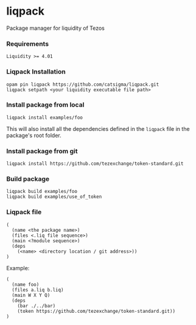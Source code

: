 # liqpack
Package manager for liquidity of Tezos

### Requirements
```
Liquidity >= 4.01
```

### Liqpack Installation
```
opam pin liqpack https://github.com/catsigma/liqpack.git
liqpack setpath <your liquidity executable file path>
```

### Install package from local
```
liqpack install examples/foo
```
This will also install all the dependencies defined in the `liqpack` file in the package's root folder.

### Install package from git
```
liqpack install https://github.com/tezexchange/token-standard.git
```

### Build package
```
liqpack build examples/foo
liqpack build examples/use_of_token
```

### Liqpack file
```
(
  (name <the package name>)
  (files <.liq file sequence>)
  (main <?module sequence>)
  (deps 
    (<name> <directory location / git address>))
)
```

Example:
```
(
  (name foo)
  (files a.liq b.liq)
  (main W X Y Q)
  (deps 
    (bar ./../bar)
    (token https://github.com/tezexchange/token-standard.git))
)
```